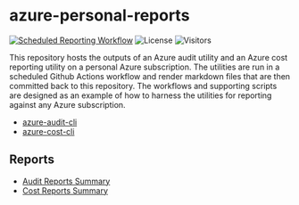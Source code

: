 # azure-personal-reports

[![Scheduled Reporting Workflow](https://github.com/jpfulton/azure-personal-reports/actions/workflows/reporting-workflow.yml/badge.svg)](https://github.com/jpfulton/azure-personal-reports/actions/workflows/reporting-workflow.yml)
![License](https://img.shields.io/badge/License-MIT-blue)
![Visitors](https://visitor-badge.laobi.icu/badge?page_id=jpfulton.azure-personal-reports)

This repository hosts the outputs of an Azure audit utility and an Azure cost
reporting utility on a personal Azure subscription. The utilities are run in a
scheduled Github Actions workflow and render markdown files that are then committed
back to this repository. The workflows and supporting scripts are designed as an
example of how to harness the utilities for reporting against any Azure subscription.

- [azure-audit-cli](https://github.com/jpfulton/azure-audit-cli)
- [azure-cost-cli](https://github.com/mivano/azure-cost-cli)

## Reports

- [Audit Reports Summary](./audit-reports/README.md)
- [Cost Reports Summary](./cost-reports/README.md)
